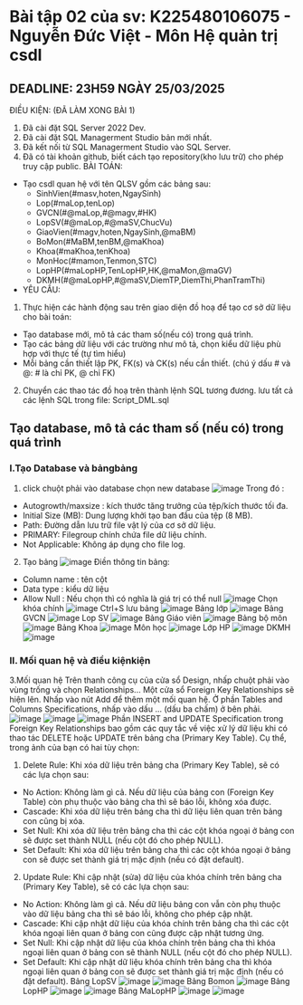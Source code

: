 # Bài tập 02 của sv: K225480106075 - Nguyễn Đức Việt - Môn Hệ quản trị csdl
## DEADLINE: 23H59 NGÀY 25/03/2025
ĐIỀU KIỆN: (ĐÃ LÀM XONG BÀI 1)
1. Đã cài đặt SQL Server 2022 Dev.
2. Đã cài đặt SQL Managerment Studio bản mới nhất.
3. Đã kết nối từ SQL Managerment Studio vào SQL Server.
4. Đã có tài khoản github, biết cách tạo repository(kho lưu trữ) cho phép truy cập public.
BÀI TOÁN:
- Tạo csdl quan hệ với tên QLSV gồm các bảng sau:
  + SinhVien(#masv,hoten,NgaySinh)
  + Lop(#maLop,tenLop)
  + GVCN(#@maLop,#@magv,#HK)
  + LopSV(#@maLop,#@maSV,ChucVu)
  + GiaoVien(#magv,hoten,NgaySinh,@maBM)
  + BoMon(#MaBM,tenBM,@maKhoa)
  + Khoa(#maKhoa,tenKhoa)
  + MonHoc(#mamon,Tenmon,STC)
  + LopHP(#maLopHP,TenLopHP,HK,@maMon,@maGV)
  + DKMH(#@maLopHP,#@maSV,DiemTP,DiemThi,PhanTramThi)
- YÊU CẦU:
1. Thực hiện các hành động sau trên giao diện đồ hoạ để tạo cơ sở dữ liệu cho bài toán:
  + Tạo database mới, mô tả các tham số(nếu có) trong quá trình.
  + Tạo các bảng dữ liệu với các trường như mô tả, chọn kiểu dữ liệu phù hợp với thực tế (tự tìm hiểu)
  + Mỗi bảng cần thiết lập PK, FK(s) và CK(s) nếu cần thiết. (chú ý dấu # và @: # là chỉ PK, @ chỉ FK)
2. Chuyển các thao tác đồ hoạ trên thành lệnh SQL tương đương. lưu tất cả các lệnh SQL trong file: Script_DML.sql
## Tạo database, mô tả các tham số (nếu có) trong quá trình
### I.Tạo Database và bảngbảng
1. click chuột phải vào database chọn new database
![image](https://github.com/user-attachments/assets/b2f1b0ac-424d-452c-b8c9-a60b318c6e38)
Trong đó :
  + Autogrowth/maxsize : kích thước tăng trưởng của tệp/kích thước tối đa.
  + Initial Size (MB): Dung lượng khởi tạo ban đầu của tệp (8 MB).
  + Path: Đường dẫn lưu trữ file vật lý của cơ sở dữ liệu.
  + PRIMARY: Filegroup chính chứa file dữ liệu chính.
  + Not Applicable: Không áp dụng cho file log.
2. Tạo bảng
![image](https://github.com/user-attachments/assets/55f16bfc-9533-4b2e-bfed-1fdc4c0e0f67)
  Điền thông tin bảng:
  + Column name : tên cột
  + Data type : kiểu dữ liệu
  + Allow Null : Nếu chọn thì có nghĩa là giá trị có thể null
![image](https://github.com/user-attachments/assets/bf6026c6-3551-4700-aa08-903946382f6a)
  Chọn khóa chính
![image](https://github.com/user-attachments/assets/b6dd88b3-b310-4cf5-93b7-9e567fa110c2)
  Ctrl+S lưu bảng
![image](https://github.com/user-attachments/assets/1216081e-296e-45d8-afad-712ad218ce01)
  Bảng lớp
![image](https://github.com/user-attachments/assets/aac84fd7-7b0f-433a-8222-9687c9f1e1aa)
  Bảng GVCN
![image](https://github.com/user-attachments/assets/e91879f8-091e-4e24-ab52-12c541808e15)
  Lop SV
![image](https://github.com/user-attachments/assets/747f5b7f-64d5-4beb-b66a-94b80940c1e5)
  Bảng Giáo viên
![image](https://github.com/user-attachments/assets/cc4e09e0-3060-45ee-8a1d-ae1fee720a30)
  Bảng bộ môn
![image](https://github.com/user-attachments/assets/8fc398e3-aae9-4141-9026-13f37ed6af24)
  Bảng Khoa
![image](https://github.com/user-attachments/assets/7e6b4dc0-1c67-40b8-aa62-2500db0be20a)
  Môn học
![image](https://github.com/user-attachments/assets/f8a706b8-4ca9-4a59-91e9-88c45ae57419)
  Lớp HP
![image](https://github.com/user-attachments/assets/24272087-f38b-4523-93a1-11e9bed630d9)
  DKMH
![image](https://github.com/user-attachments/assets/2b0d744d-7827-451a-aa22-f0dd51f8a2b9)
### II. Mối quan hệ và điều kiệnkiện
  3.Mối quan hệ
      Trên thanh công cụ của cửa sổ Design, nhấp chuột phải vào vùng trống và chọn Relationships...
Một cửa sổ Foreign Key Relationships sẽ hiện lên.
Nhấp vào nút Add để thêm một mối quan hệ.
Ở phần Tables and Columns Specifications, nhấp vào dấu ... (dấu ba chấm) ở bên phải.
![image](https://github.com/user-attachments/assets/a7a9c413-719a-4683-bb76-599569ad54f0)
![image](https://github.com/user-attachments/assets/cbbfe830-a7f1-4dd0-a638-6ae0bf98137b)
![image](https://github.com/user-attachments/assets/af5b344d-d18c-4bd8-9a50-b4c6ad62a803)
  Phần INSERT and UPDATE Specification trong Foreign Key Relationships bao gồm các quy tắc về việc xử lý dữ liệu khi có thao tác DELETE hoặc UPDATE trên bảng cha (Primary Key Table). Cụ thể, trong ảnh của bạn có hai tùy chọn:
1. Delete Rule:
Khi xóa dữ liệu trên bảng cha (Primary Key Table), sẽ có các lựa chọn sau:
  - No Action: Không làm gì cả. Nếu dữ liệu của bảng con (Foreign Key Table) còn phụ thuộc vào bảng cha thì sẽ báo lỗi, không xóa được.
  - Cascade: Khi xóa dữ liệu trên bảng cha thì dữ liệu liên quan trên bảng con cũng bị xóa.
  - Set Null: Khi xóa dữ liệu trên bảng cha thì các cột khóa ngoại ở bảng con sẽ được set thành NULL (nếu cột đó cho phép NULL).
  - Set Default: Khi xóa dữ liệu trên bảng cha thì các cột khóa ngoại ở bảng con sẽ được set thành giá trị mặc định (nếu có đặt default).
2. Update Rule:
Khi cập nhật (sửa) dữ liệu của khóa chính trên bảng cha (Primary Key Table), sẽ có các lựa chọn sau:
  - No Action: Không làm gì cả. Nếu dữ liệu bảng con vẫn còn phụ thuộc vào dữ liệu bảng cha thì sẽ báo lỗi, không cho phép cập nhật.
  - Cascade: Khi cập nhật dữ liệu của khóa chính trên bảng cha thì các cột khóa ngoại liên quan ở bảng con cũng được cập nhật tương ứng.
  - Set Null: Khi cập nhật dữ liệu của khóa chính trên bảng cha thì khóa ngoại liên quan ở bảng con sẽ thành NULL (nếu cột đó cho phép NULL).
  - Set Default: Khi cập nhật dữ liệu khóa chính trên bảng cha thì khóa ngoại liên quan ở bảng con sẽ được set thành giá trị mặc định (nếu có đặt default).
  Bảng LopSV
![image](https://github.com/user-attachments/assets/a335c92e-706c-4bc9-b4da-266f45bbe2f2)
![image](https://github.com/user-attachments/assets/be7ba9ad-3974-4563-890e-2f37ead5018b)
 Bảng Bomon
![image](https://github.com/user-attachments/assets/5934755f-a146-4149-a118-46d4f8225e3d)
  Bảng LopHP
![image](https://github.com/user-attachments/assets/a4f4c2fe-d7fb-48e2-af86-d59ab21ea5d7)
![image](https://github.com/user-attachments/assets/24a9be8e-9112-4145-89eb-acd3dae52324)
  Bảng MaLopHP
![image](https://github.com/user-attachments/assets/08dbac0a-208c-4bbf-9c38-92818d4c77ff)
![image](https://github.com/user-attachments/assets/302f02ab-e8de-42df-aefb-316b2efca962)




